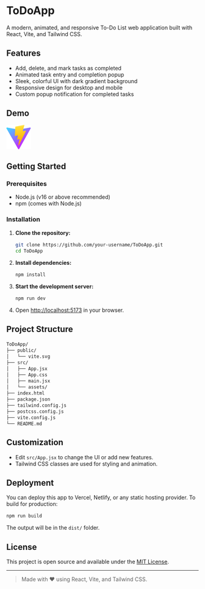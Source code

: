 # ToDoApp

A modern, animated, and responsive To-Do List web application built with React, Vite, and Tailwind CSS.

## Features
- Add, delete, and mark tasks as completed
- Animated task entry and completion popup
- Sleek, colorful UI with dark gradient background
- Responsive design for desktop and mobile
- Custom popup notification for completed tasks

## Demo
![ToDoApp Screenshot](./public/vite.svg)

## Getting Started

### Prerequisites
- Node.js (v16 or above recommended)
- npm (comes with Node.js)

### Installation
1. **Clone the repository:**
   ```bash
   git clone https://github.com/your-username/ToDoApp.git
   cd ToDoApp
   ```
2. **Install dependencies:**
   ```bash
   npm install
   ```
3. **Start the development server:**
   ```bash
   npm run dev
   ```
4. Open [http://localhost:5173](http://localhost:5173) in your browser.

## Project Structure
```
ToDoApp/
├── public/
│   └── vite.svg
├── src/
│   ├── App.jsx
│   ├── App.css
│   ├── main.jsx
│   └── assets/
├── index.html
├── package.json
├── tailwind.config.js
├── postcss.config.js
├── vite.config.js
└── README.md
```

## Customization
- Edit `src/App.jsx` to change the UI or add new features.
- Tailwind CSS classes are used for styling and animation.

## Deployment
You can deploy this app to Vercel, Netlify, or any static hosting provider. To build for production:
```bash
npm run build
```
The output will be in the `dist/` folder.

## License
This project is open source and available under the [MIT License](LICENSE).

---

> Made with ❤️ using React, Vite, and Tailwind CSS.
